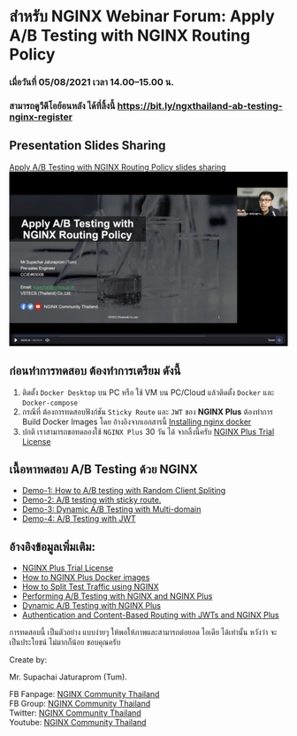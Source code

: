 # สำหรับ NGINX Webinar Forum:  Apply A/B Testing with NGINX Routing Policy 
### เมื่อวันที่ 05/08/2021 เวลา 14.00–15.00 น.

### สามารถดูวีดีโอย้อนหลัง ได้ที่ลิ้งนี้ https://bit.ly/ngxthailand-ab-testing-nginx-register

## Presentation Slides Sharing
[Apply A/B Testing with NGINX Routing Policy slides sharing](https://bit.ly/ngxthailand-ab-tesing-nginx)
![presentation slides sharing](docs/images/presentation_image.png)

## ก่อนทำการทดสอบ ต้องทำการเตรียม ดังนี้
1. ติดตั้ง ```Docker Desktop``` บน PC หรือ ใช้ VM บน PC/Cloud แล้วติดตั้ง ```Docker``` และ ```Docker-compose```
2. กรณีที่ ต้องการทดสอบฟังก์ชัน ```Sticky Route``` และ ```JWT``` ของ **NGINX Plus** ต้องทำการ Build Docker Images โดย อ้างอิงจากเอกสารนี้
[Installing nginx docker](https://docs.nginx.com/nginx/admin-guide/installing-nginx/installing-nginx-docker)
3. ปกติ เราสามารถขอทดลองใช้ ``NGINX Plus`` 30 วัน ได้ จากลิ้งนี้ครับ [NGINX Plus Trial License](https://www.nginx.com/free-trial-request/)


## เนื้อหาทดสอบ A/B Testing ด้วย NGINX
- [Demo-1: How to A/B testing with Random Client Spliting](docs/demo-1-ab-testing-random-slipting.md)
- [Demo-2: A/B testing with sticky route.](docs/demo-2-ab-testing-stickyroute.md)
- [Demo-3: Dynamic A/B Testing with Multi-domain](docs/demo-3-ab-testing-dynamic-random-slipting.md)
- [Demo-4: A/B Testing with JWT](docs/demo-4-ab-testing-with-jwt-routing.md)


## อ้างอิงข้อมูลเพิ่มเติม:
- [NGINX Plus Trial License](https://www.nginx.com/free-trial-request/)
- [How to NGINX Plus Docker images](https://docs.nginx.com/nginx/admin-guide/installing-nginx/installing-nginx-docker/)
- [How to Split Test Traffic using NGINX](https://www.linkedin.com/pulse/how-split-test-traffic-using-nginx-shishir-dwivedi)
- [Performing A/B Testing with NGINX and NGINX Plus](https://www.nginx.com/blog/performing-a-b-testing-nginx-plus)
- [Dynamic A/B Testing with NGINX Plus](https://www.nginx.com/blog/dynamic-a-b-testing-with-nginx-plus)
- [Authentication and Content-Based Routing with JWTs and NGINX Plus](https://www.nginx.com/blog/authentication-content-based-routing-jwts-nginx-plus/)

การทดสอบนี้ เป็นตัวอย่าง แบบง่ายๆ ให้พอให้ภาพและสามารถต่อยอด ไอเดีย ได้เท่านั้น หวังว่า จะเป็นประโยชน์ ไม่มากก็น้อย ขอบคุณครับ

 Create by:

Mr. Supachai Jaturaprom (Tum).


FB Fanpage: [NGINX Community Thailand](https://www.facebook.com/nginx.community.thailand)\
FB Group: [NGINX Community Thailand](https://www.facebook.com/groups/279362897048572)\
Twitter: [NGINX Community Thailand](https://twitter.com/NginxThailand)\
Youtube: [NGINX Community Thailand](https://www.youtube.com/channel/UC6jRLyLwdKhR_HQtJ9DrToA)
